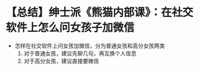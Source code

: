 # 【总结】绅士派《熊猫内部课》：在社交软件上怎么问女孩子加微信

-   怎样在社交软件上问女孩加微信，分为普通女孩和高分女孩两类
    1.  对于普通女孩，建议先聊几句，再互换个人信息
    2.  对于高分女孩，建议直接要微信